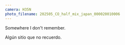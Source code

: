 ```yaml
---
camera: H35N
photo_filename: 202505_CO_half_mix_japan_000020010006
---
```


Somewhere I don't remember.

Algún sitio que no recuerdo.

